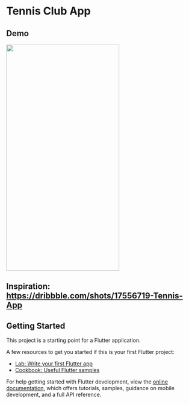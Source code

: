 # Tennis Club App
## Demo


<p >
  <img width="300" height="600" src="assets/to_readme/tennis_app_gif.gif" >
</p>

## Inspiration: https://dribbble.com/shots/17556719-Tennis-App

## Getting Started

This project is a starting point for a Flutter application.

A few resources to get you started if this is your first Flutter project:

- [Lab: Write your first Flutter app](https://docs.flutter.dev/get-started/codelab)
- [Cookbook: Useful Flutter samples](https://docs.flutter.dev/cookbook)

For help getting started with Flutter development, view the
[online documentation](https://docs.flutter.dev/), which offers tutorials,
samples, guidance on mobile development, and a full API reference.
